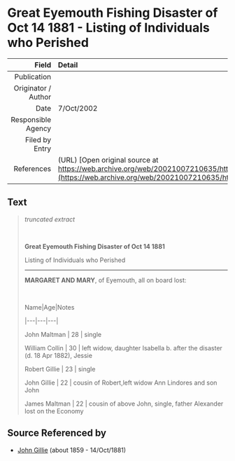 ﻿---
layout: page
permalink: /sources/s42727022
---

# Great Eyemouth Fishing Disaster of Oct 14 1881 - Listing of Individuals who Perished

Field | Detail
---:|:---
Publication | 
Originator / Author | 
Date | 7/Oct/2002
Responsible Agency | 
Filed by Entry | 
References | (URL) [Open original source at https://web.archive.org/web/20021007210635/http://www.geocities.com/scotborder/Eyemouth.html](https://web.archive.org/web/20021007210635/http://www.geocities.com/scotborder/Eyemouth.html)

## Text

> _truncated extract_
>
> <br/>
>
> **Great Eyemouth Fishing Disaster of Oct 14 1881**
>
> Listing of Individuals who Perished
>
> ---
>
> **MARGARET AND MARY**, of Eyemouth, all on board lost:
>
> <br/>
>
> Name|Age|Notes
>
> |---|---|---|
>
> John Maltman | 28 | single
>
> William Collin | 30 | left widow, daughter Isabella b. after the disaster (d. 18 Apr 1882), Jessie
>
> Robert Gillie | 23 | single
>
> John Gillie | 22 | cousin of Robert,left widow Ann Lindores and son John
>
> James Maltman | 22 | cousin of above John, single, father Alexander lost on the Economy
>

## Source Referenced by

* [John Gillie](../people/@49104732@-john-gillie-b1859-d1881-10-14.md) (about 1859 - 14/Oct/1881)
